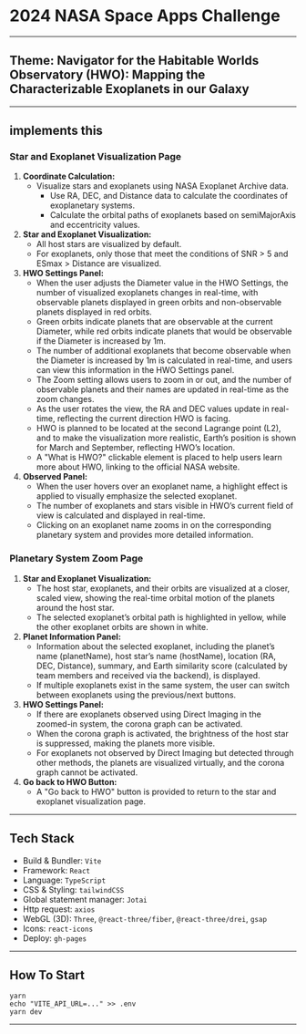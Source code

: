 # 2024 NASA Space Apps Challenge

---

## Theme: Navigator for the Habitable Worlds Observatory (HWO): Mapping the Characterizable Exoplanets in our Galaxy

---

## implements this

### Star and Exoplanet Visualization Page

1. **Coordinate Calculation:**
   - Visualize stars and exoplanets using NASA Exoplanet Archive data.
     - Use RA, DEC, and Distance data to calculate the coordinates of exoplanetary systems.
     - Calculate the orbital paths of exoplanets based on semiMajorAxis and eccentricity values.
2. **Star and Exoplanet Visualization:**
   - All host stars are visualized by default.
   - For exoplanets, only those that meet the conditions of SNR > 5 and ESmax > Distance are visualized.
3. **HWO Settings Panel:**
   - When the user adjusts the Diameter value in the HWO Settings, the number of visualized exoplanets changes in real-time, with observable planets displayed in green orbits and non-observable planets displayed in red orbits.
   - Green orbits indicate planets that are observable at the current Diameter, while red orbits indicate planets that would be observable if the Diameter is increased by 1m.
   - The number of additional exoplanets that become observable when the Diameter is increased by 1m is calculated in real-time, and users can view this information in the HWO Settings panel.
   - The Zoom setting allows users to zoom in or out, and the number of observable planets and their names are updated in real-time as the zoom changes.
   - As the user rotates the view, the RA and DEC values update in real-time, reflecting the current direction HWO is facing.
   - HWO is planned to be located at the second Lagrange point (L2), and to make the visualization more realistic, Earth’s position is shown for March and September, reflecting HWO’s location.
   - A "What is HWO?" clickable element is placed to help users learn more about HWO, linking to the official NASA website.
4. **Observed Panel:**
   - When the user hovers over an exoplanet name, a highlight effect is applied to visually emphasize the selected exoplanet.
   - The number of exoplanets and stars visible in HWO’s current field of view is calculated and displayed in real-time.
   - Clicking on an exoplanet name zooms in on the corresponding planetary system and provides more detailed information.

### Planetary System Zoom Page

1. **Star and Exoplanet Visualization:**
   - The host star, exoplanets, and their orbits are visualized at a closer, scaled view, showing the real-time orbital motion of the planets around the host star.
   - The selected exoplanet’s orbital path is highlighted in yellow, while the other exoplanet orbits are shown in white.
2. **Planet Information Panel:**
   - Information about the selected exoplanet, including the planet’s name (planetName), host star’s name (hostName), location (RA, DEC, Distance), summary, and Earth similarity score (calculated by team members and received via the backend), is displayed.
   - If multiple exoplanets exist in the same system, the user can switch between exoplanets using the previous/next buttons.
3. **HWO Settings Panel:**
   - If there are exoplanets observed using Direct Imaging in the zoomed-in system, the corona graph can be activated.
   - When the corona graph is activated, the brightness of the host star is suppressed, making the planets more visible.
   - For exoplanets not observed by Direct Imaging but detected through other methods, the planets are visualized virtually, and the corona graph cannot be activated.
4. **Go back to HWO Button:**
   - A "Go back to HWO" button is provided to return to the star and exoplanet visualization page.

---

## Tech Stack

- Build & Bundler: `Vite`
- Framework: `React`
- Language: `TypeScript`
- CSS & Styling: `tailwindCSS`
- Global statement manager: `Jotai`
- Http request: `axios`
- WebGL (3D): `Three`, `@react-three/fiber`, `@react-three/drei`, `gsap`
- Icons: `react-icons`
- Deploy: `gh-pages`

---

## How To Start

```shell
yarn
echo "VITE_API_URL=..." >> .env
yarn dev
```

---
